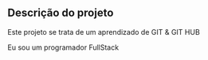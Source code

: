 <h2>Descrição do projeto</h2>

<p>Este projeto se trata de um
 aprendizado de GIT & GIT HUB</p>

 <span>Eu sou um programador FullStack</span>
